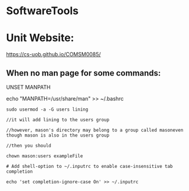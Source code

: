 # SoftwareTools
# Unit Website:
https://cs-uob.github.io/COMSM0085/


## When no man page for some commands:
UNSET MANPATH

echo "MANPATH=/usr/share/man" >> ~/.bashrc

```
sudo usermod -a -G users lining

//it will add lining to the users group

//however, mason's directory may belong to a group called masoneven though mason is also in the users group

//then you should 

chown mason:users exampleFile
```

```
# Add shell-option to ~/.inputrc to enable case-insensitive tab completion

echo 'set completion-ignore-case On' >> ~/.inputrc
```
